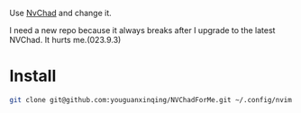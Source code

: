 Use [NvChad](https://github.com/NvChad/NvChad) and change it.

I need a new repo because it always breaks after I upgrade to the latest NVChad. It hurts me.(023.9.3)

# Install

```bash
git clone git@github.com:youguanxinqing/NVChadForMe.git ~/.config/nvim && nvim
```
